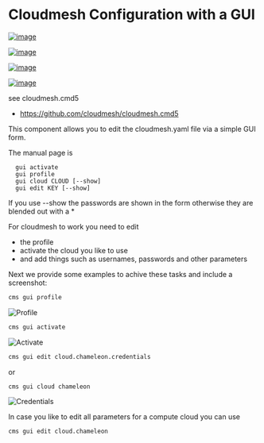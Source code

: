 # Cloudmesh Configuration with a GUI 


[![image](https://img.shields.io/travis/TankerHQ/cloudmesh-gui.svg?branch=main)](https://travis-ci.org/TankerHQ/cloudmesn-gui)

[![image](https://img.shields.io/pypi/pyversions/cloudmesh-gui.svg)](https://pypi.org/project/cloudmesh-gui)

[![image](https://img.shields.io/pypi/v/cloudmesh-gui.svg)](https://pypi.org/project/cloudmesh-gui/)

[![image](https://img.shields.io/github/license/TankerHQ/python-cloudmesh-gui.svg)](https://github.com/TankerHQ/python-cloudmesh-gui/blob/main/LICENSE)

see cloudmesh.cmd5

* https://github.com/cloudmesh/cloudmesh.cmd5


This component allows you to edit the cloudmesh.yaml file via a simple 
GUI form.

The manual page is

      gui activate
      gui profile
      gui cloud CLOUD [--show]
      gui edit KEY [--show]

If you use --show the passwords are shown in the form otherwise they are
blended out with a * 

For cloudmesh to work you need to edit

* the profile
* activate the cloud you like to use
* and add things such as usernames, passwords and other parameters

Next we provide some examples to achive these tasks and include a
screenshot:

    
```bash    
cms gui profile
```    
    
![Profile](images/profile.png)    

    
```bash
cms gui activate
```

![Activate](images/activate.png)    


```bash
cms gui edit cloud.chameleon.credentials
```

or

```bash
cms gui cloud chameleon
```

![Credentials](images/credentials.png)
    
In case you like to edit all parameters for a compute cloud you can use


```bash
cms gui edit cloud.chameleon
```